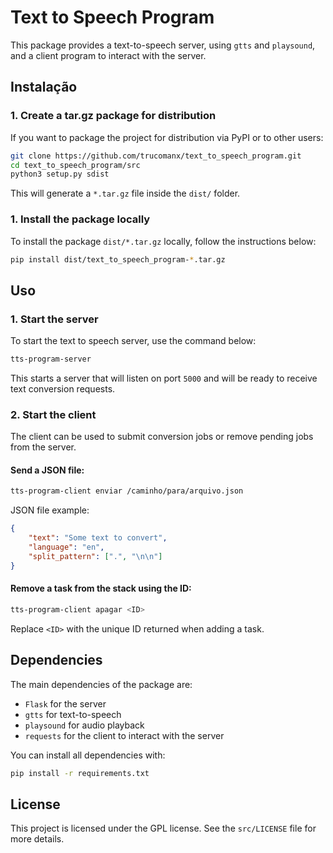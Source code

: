 # Text to Speech Program

This package provides a text-to-speech server, using `gtts` and `playsound`, and a client program to interact with the server.

## Instalação

### 1. Create a tar.gz package for distribution

If you want to package the project for distribution via PyPI or to other users:

```bash
git clone https://github.com/trucomanx/text_to_speech_program.git
cd text_to_speech_program/src
python3 setup.py sdist
```

This will generate a `*.tar.gz` file inside the `dist/` folder. 

### 1. Install the package locally

To install the package `dist/*.tar.gz` locally, follow the instructions below:


```bash
pip install dist/text_to_speech_program-*.tar.gz
```

## Uso

### 1. Start the server

To start the text to speech server, use the command below:

```bash
tts-program-server
```

This starts a server that will listen on port `5000` and will be ready to receive text conversion requests.

### 2. Start the client

The client can be used to submit conversion jobs or remove pending jobs from the server.

#### Send a JSON file:

```bash
tts-program-client enviar /caminho/para/arquivo.json
```

JSON file example:

```json
{
    "text": "Some text to convert",
    "language": "en",
    "split_pattern": [".", "\n\n"]
}
```
#### Remove a task from the stack using the ID:

```bash
tts-program-client apagar <ID>
```

Replace `<ID>` with the unique ID returned when adding a task.

## Dependencies

The main dependencies of the package are:

* `Flask` ​​for the server
* `gtts` for text-to-speech
* `playsound` for audio playback
* `requests` for the client to interact with the server

You can install all dependencies with:

```bash
pip install -r requirements.txt
```

## License

This project is licensed under the GPL license. See the `src/LICENSE` file for more details.
